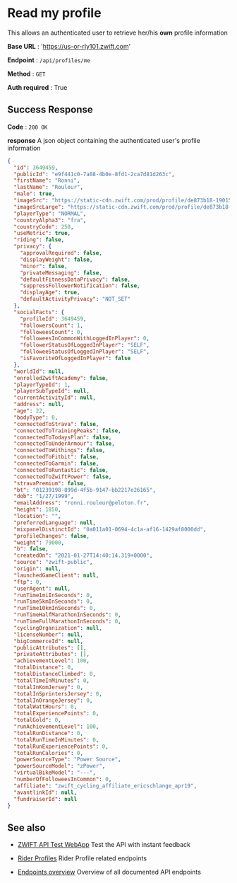 # Read my profile

This allows an authenticated user to retrieve her/his **own** profile information

**Base URL** : 'https://us-or-rly101.zwift.com'

**Endpoint** : `/api/profiles/me`

**Method** : `GET`

**Auth required** : True

## Success Response

**Code** : `200 OK`

**response**
A json object containing the authenticated user's profile information

```json
{
  "id": 3649459,
  "publicId": "e9f441c0-7a08-4b0e-8fd1-2ca7d81d263c",
  "firstName": "Ronni",
  "lastName": "Rouleur",
  "male": true,
  "imageSrc": "https://static-cdn.zwift.com/prod/profile/de873b18-1901594",
  "imageSrcLarge": "https://static-cdn.zwift.com/prod/profile/de873b18-1901594",
  "playerType": "NORMAL",
  "countryAlpha3": "fra",
  "countryCode": 250,
  "useMetric": true,
  "riding": false,
  "privacy": {
    "approvalRequired": false,
    "displayWeight": false,
    "minor": false,
    "privateMessaging": false,
    "defaultFitnessDataPrivacy": false,
    "suppressFollowerNotification": false,
    "displayAge": true,
    "defaultActivityPrivacy": "NOT_SET"
  },
  "socialFacts": {
    "profileId": 3649459,
    "followersCount": 1,
    "followeesCount": 0,
    "followeesInCommonWithLoggedInPlayer": 0,
    "followerStatusOfLoggedInPlayer": "SELF",
    "followeeStatusOfLoggedInPlayer": "SELF",
    "isFavoriteOfLoggedInPlayer": false
  },
  "worldId": null,
  "enrolledZwiftAcademy": false,
  "playerTypeId": 1,
  "playerSubTypeId": null,
  "currentActivityId": null,
  "address": null,
  "age": 22,
  "bodyType": 0,
  "connectedToStrava": false,
  "connectedToTrainingPeaks": false,
  "connectedToTodaysPlan": false,
  "connectedToUnderArmour": false,
  "connectedToWithings": false,
  "connectedToFitbit": false,
  "connectedToGarmin": false,
  "connectedToRuntastic": false,
  "connectedToZwiftPower": false,
  "stravaPremium": false,
  "bt": "01239198-899d-4f5b-9147-bb2217e26165",
  "dob": "1/27/1999",
  "emailAddress": "ronni.rouleur@peloton.fr",
  "height": 1850,
  "location": "",
  "preferredLanguage": null,
  "mixpanelDistinctId": "0a011a01-0694-4c1a-af16-1429af8000dd",
  "profileChanges": false,
  "weight": 79000,
  "b": false,
  "createdOn": "2021-01-27T14:40:14.319+0000",
  "source": "zwift-public",
  "origin": null,
  "launchedGameClient": null,
  "ftp": 0,
  "userAgent": null,
  "runTime1miInSeconds": 0,
  "runTime5kmInSeconds": 0,
  "runTime10kmInSeconds": 0,
  "runTimeHalfMarathonInSeconds": 0,
  "runTimeFullMarathonInSeconds": 0,
  "cyclingOrganization": null,
  "licenseNumber": null,
  "bigCommerceId": null,
  "publicAttributes": [],
  "privateAttributes": [],
  "achievementLevel": 100,
  "totalDistance": 0,
  "totalDistanceClimbed": 0,
  "totalTimeInMinutes": 0,
  "totalInKomJersey": 0,
  "totalInSprintersJersey": 0,
  "totalInOrangeJersey": 0,
  "totalWattHours": 0,
  "totalExperiencePoints": 0,
  "totalGold": 0,
  "runAchievementLevel": 100,
  "totalRunDistance": 0,
  "totalRunTimeInMinutes": 0,
  "totalRunExperiencePoints": 0,
  "totalRunCalories": 0,
  "powerSourceType": "Power Source",
  "powerSourceModel": "zPower",
  "virtualBikeModel": "---",
  "numberOfFolloweesInCommon": 0,
  "affiliate": "zwift_cycling_affiliate_ericschlange_apr19",
  "avantlinkId": null,
  "fundraiserId": null
}

```

## See also

- [ZWIFT API Test WebApp](https://zwiftapi.strukturunion.de) Test the API with instant feedback

- [Rider Profiles](../README.md#rider-profiles) Rider Profile related endpoints

- [Endpoints overview](../README.md#known-endpoints) Overview of all documented API endpoints
